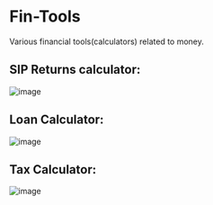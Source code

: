 # Fin-Tools
Various financial tools(calculators) related to money.
## SIP Returns calculator:
![image](https://user-images.githubusercontent.com/63915540/221426846-6ac43253-ebaa-498e-a451-ecb01bc991b4.png)   

## Loan Calculator:
![image](https://user-images.githubusercontent.com/63915540/221426907-2e274993-7b26-41de-bd4f-582750a6cd74.png)

## Tax Calculator:
![image](https://user-images.githubusercontent.com/63915540/223502535-444fd679-6976-4ec2-ae43-da0502b5c580.png)
